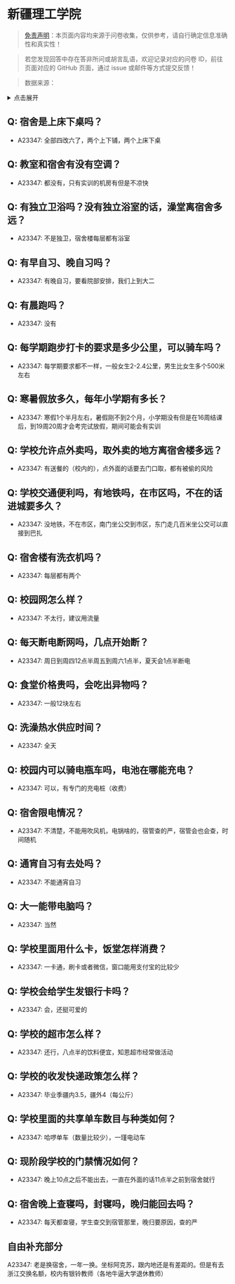 # 新疆理工学院

> [免责声明](https://colleges.chat/#_3)：本页面内容均来源于问卷收集，仅供参考，请自行确定信息准确性和真实性！

> 若您发现回答中存在答非所问或胡言乱语，欢迎记录对应的问卷 ID，前往页面对应的 GitHub 页面，通过 issue 或邮件等方式提交反馈！

> 数据来源：

<details><summary>点击展开</summary>
<ul>
<li>A23347: 匿名 (2024 年 06 月)</li>
</ul>
</details>

## Q: 宿舍是上床下桌吗？

- A23347: 全部四改六了，两个上下铺，两个上床下桌

## Q: 教室和宿舍有没有空调？

- A23347: 都没有，只有实训的机房有但是不凉快

## Q: 有独立卫浴吗？没有独立浴室的话，澡堂离宿舍多远？

- A23347: 不是独卫，宿舍楼每层都有浴室

## Q: 有早自习、晚自习吗？

- A23347: 有晚自习，要看院部安排，我们上到大二

## Q: 有晨跑吗？

- A23347: 没有

## Q: 每学期跑步打卡的要求是多少公里，可以骑车吗？

- A23347: 每学期要求都不一样，一般女生2-2.4公里，男生比女生多个500米左右

## Q: 寒暑假放多久，每年小学期有多长？

- A23347: 寒假1个半月左右，暑假刚不到2个月，小学期没有但是在16周结课后，到19周20周才会考完试放假，期间可能会有实训

## Q: 学校允许点外卖吗，取外卖的地方离宿舍楼多远？

- A23347: 有送餐的（校内的），点外面的话要去门口取，都有被偷的风险

## Q: 学校交通便利吗，有地铁吗，在市区吗，不在的话进城要多久？

- A23347: 没地铁，不在市区，南门坐公交到市区，东门走几百米坐公交可以直接到巴扎

## Q: 宿舍楼有洗衣机吗？

- A23347: 每层都有两个

## Q: 校园网怎么样？

- A23347: 不太行，建议用流量

## Q: 每天断电断网吗，几点开始断？

- A23347: 周日到周四12点半周五到周六1点半，夏天会1点半断电

## Q: 食堂价格贵吗，会吃出异物吗？

- A23347: 一般12块左右

## Q: 洗澡热水供应时间？

- A23347: 全天

## Q: 校园内可以骑电瓶车吗，电池在哪能充电？

- A23347: 可以，有专门的充电桩（收费）

## Q: 宿舍限电情况？

- A23347: 不清楚，不能用吹风机，电锅啥的，宿管查的严，宿管会也会查，时间随机

## Q: 通宵自习有去处吗？

- A23347: 不能通宵自习

## Q: 大一能带电脑吗？

- A23347: 当然

## Q: 学校里面用什么卡，饭堂怎样消费？

- A23347: 一卡通，刷卡或者微信，窗口能用支付宝的比较少

## Q: 学校会给学生发银行卡吗？

- A23347: 会，还挺可爱的

## Q: 学校的超市怎么样？

- A23347: 还行，八点半的饮料便宜，知恩超市经常做活动

## Q: 学校的收发快递政策怎么样？

- A23347: 毕业季疆内3.5，疆外4（每公斤）

## Q: 学校里面的共享单车数目与种类如何？

- A23347: 哈啰单车（数量比较少），一瑾电动车

## Q: 现阶段学校的门禁情况如何？

- A23347: 晚上10点之后不能出去，一直在外面的话11点半之前到宿舍就行

## Q: 宿舍晚上查寝吗，封寝吗，晚归能回去吗？

- A23347: 每天都查寝，学生查交到宿管那里，晚归要原因，查的严

## 自由补充部分

A23347: 老是换宿舍，一年一换。坐标阿克苏，跟内地还是有差距的。但是有去浙江交换名额，校内有银铃教师（各地牛逼大学退休教师）